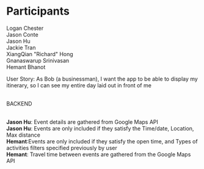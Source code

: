 # Participants

Logan Chester</br>
Jason Conte</br>
Jason Hu</br>
Jackie Tran</br>
XiangQian "Richard" Hong</br>
Gnanaswarup Srinivasan</br>
Hemant Bhanot</br>

User Story: As Bob (a businessman), I want the app to be able to display my itinerary, so I can see my entire day laid out in front of me</br></br>

BACKEND </br></br>

**Jason Hu**: Event details are gathered from Google Maps API</br>
**Jason Hu**: Events are only included if they satisfy the Time/date, Location, Max distance </br>
**Hemant**:Events are only included if they satisfy the open time, and Types of activities filters specified previously by user </br>
**Hemant**: Travel time between events are gathered from the Google Maps API </br>

